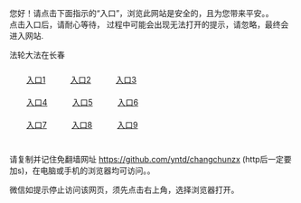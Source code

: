 您好！请点击下面指示的“入口”，浏览此网站是安全的，且为您带来平安。。 <br/>
点击入口后，请耐心等待， 过程中可能会出现无法打开的提示，请忽略，最终会进入网站. </br>

法轮大法在长春<br/>
<div style="padding:10px"><a style="margin:20px" target="_blank" href="https://djkm37fqtuqcr.cloudfront.net/2Qpsp?cbmjszf" id="ccLink1" rel="nofollow">入口1</a> <a target="_blank" style="margin:20px" href="https://d2v0mt93hkmbdb.cloudfront.net/2Qpsp?ybqimhsz" id="ccLink2" rel="nofollow">入口2</a> <a style="margin:20px" target="_blank" href="https://d223kt7yfz9vq6.cloudfront.net/2Qpsp?ybaij" id="ccLink3" rel="nofollow">入口3</a></div>

<div style="padding:10px" ><a style="margin:20px" target="_blank" href="https://djkm37fqtuqcr.cloudfront.net/2Qpsp?cbmjszf" id="ccLink4" rel="nofollow">入口4</a> <a style="margin:20px" href="https://d2v0mt93hkmbdb.cloudfront.net/2Qpsp?ybqimhsz" target="_blank" id="ccLink5" rel="nofollow">入口5</a> <a style="margin:20px" href="https://d223kt7yfz9vq6.cloudfront.net/2Qpsp?ybaij" target="_blank" id="ccLink6" rel="nofollow">入口6</a></div>

<div style="padding:10px"><a style="margin:20px" target="_blank" href="https://djkm37fqtuqcr.cloudfront.net/2Qpsp?cbmjszf" id="ccLink7" rel="nofollow">入口7</a> <a style="margin:20px" href="https://d2v0mt93hkmbdb.cloudfront.net/2Qpsp?ybqimhsz" target="_blank" id="ccLink8" rel="nofollow">入口8</a> <a style="margin:20px" target="_blank" href="https://d223kt7yfz9vq6.cloudfront.net/2Qpsp?ybaij" id="ccLink9" rel="nofollow">入口9</a></div>

<br/>



请复制并记住免翻墙网址 https://github.com/yntd/changchunzx (http后一定要加s)，在电脑或手机的浏览器均可访问。。<br/>

微信如提示停止访问该网页，须先点击右上角，选择浏览器打开。
